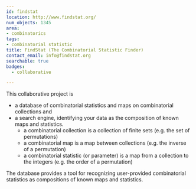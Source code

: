 ```yaml
---
id: findstat
location: http://www.findstat.org/
num_objects: 1345
area:
- combinatorics
tags:
- combinatorial statistic
title: FindStat (The Combinatorial Statistic Finder)
contact_email: info@findstat.org
searchable: true
badges:
  - collaborative

---
```


This collaborative project is

 * a database of combinatorial statistics and maps on combinatorial collections and
 * a search engine, identifying your data as the composition of known maps and statistics.
   * a combinatorial collection is a collection of finite sets (e.g. the set of permutations)
   * a combinatorial map is a map between collections (e.g. the inverse of a permutation)
   * a combinatorial statistic (or parameter) is a map from a collection to the integers (e.g. the order of a permutation)

The database provides a tool for recognizing user-provided combinatorial statistics as compositions of known maps and statistics.